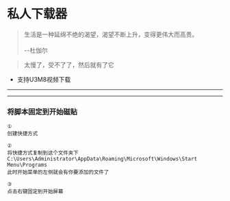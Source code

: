 # 私人下载器

> 生活是一种延绵不绝的渴望，渴望不断上升，变得更伟大而高贵。<br><br>
> --杜伽尔

> 太慢了，受不了了，然后就有了它

* 支持U3M8视频下载


--------
--------
### 将脚本固定到开始磁贴
```
①   
创建快捷方式

②   
将快捷方式复制到这个文件夹下
C:\Users\Administrator\AppData\Roaming\Microsoft\Windows\Start Menu\Programs
此时开始菜单的左侧就会有你要添加的文件了

③   
点击右键固定到开始屏幕
```

